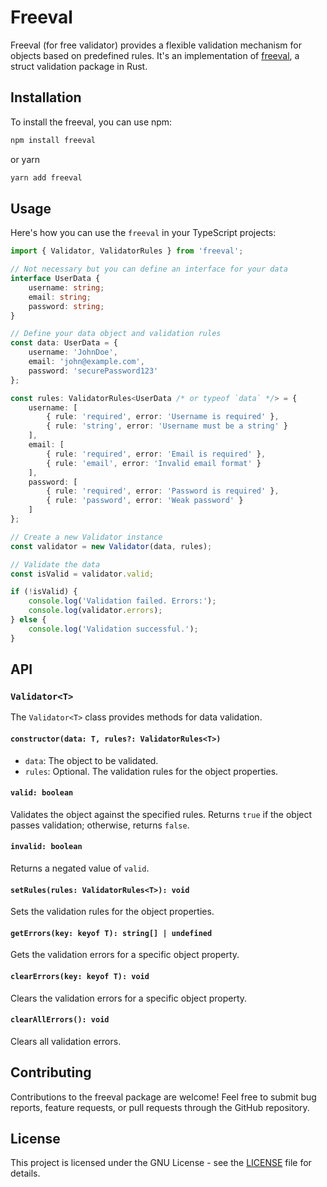 # Freeval

Freeval (for free validator) provides a flexible validation mechanism for objects based on predefined rules. It's an implementation of [freeval](https://github.com/prodbyola/freeval), a struct validation package in Rust.

## Installation

To install the freeval, you can use npm:

```bash
npm install freeval
```

or yarn
```bash
yarn add freeval
```

## Usage

Here's how you can use the `freeval` in your TypeScript projects:

```typescript
import { Validator, ValidatorRules } from 'freeval';

// Not necessary but you can define an interface for your data
interface UserData {
    username: string;
    email: string;
    password: string;
}

// Define your data object and validation rules
const data: UserData = {
    username: 'JohnDoe',
    email: 'john@example.com',
    password: 'securePassword123'
};

const rules: ValidatorRules<UserData /* or typeof `data` */> = {
    username: [
        { rule: 'required', error: 'Username is required' },
        { rule: 'string', error: 'Username must be a string' }
    ],
    email: [
        { rule: 'required', error: 'Email is required' },
        { rule: 'email', error: 'Invalid email format' }
    ],
    password: [
        { rule: 'required', error: 'Password is required' },
        { rule: 'password', error: 'Weak password' }
    ]
};

// Create a new Validator instance
const validator = new Validator(data, rules);

// Validate the data
const isValid = validator.valid;

if (!isValid) {
    console.log('Validation failed. Errors:');
    console.log(validator.errors);
} else {
    console.log('Validation successful.');
}
```

## API

### `Validator<T>`

The `Validator<T>` class provides methods for data validation.

#### `constructor(data: T, rules?: ValidatorRules<T>)`

- `data`: The object to be validated.
- `rules`: Optional. The validation rules for the object properties.

#### `valid: boolean`

Validates the object against the specified rules. Returns `true` if the object passes validation; otherwise, returns `false`.

#### `invalid: boolean`
Returns a negated value of `valid`.

#### `setRules(rules: ValidatorRules<T>): void`

Sets the validation rules for the object properties.

#### `getErrors(key: keyof T): string[] | undefined`

Gets the validation errors for a specific object property.

#### `clearErrors(key: keyof T): void`

Clears the validation errors for a specific object property.

#### `clearAllErrors(): void`

Clears all validation errors.

## Contributing

Contributions to the freeval package are welcome! Feel free to submit bug reports, feature requests, or pull requests through the GitHub repository.

## License

This project is licensed under the GNU License - see the [LICENSE](LICENSE) file for details.
